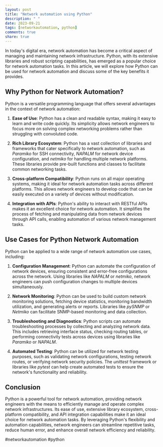 ```yaml
---
layout: post
title: "Network automation using Python"
description: " "
date: 2023-09-21
tags: [networkautomation, python]
comments: true
share: true
---
```


In today's digital era, network automation has become a critical aspect of managing and maintaining network infrastructure. Python, with its extensive libraries and robust scripting capabilities, has emerged as a popular choice for network automation tasks. In this article, we will explore how Python can be used for network automation and discuss some of the key benefits it provides.

## Why Python for Network Automation?

Python is a versatile programming language that offers several advantages in the context of network automation:

1. **Ease of Use**: Python has a clean and readable syntax, making it easy to learn and write code quickly. Its simplicity allows network engineers to focus more on solving complex networking problems rather than struggling with convoluted code.

2. **Rich Library Ecosystem**: Python has a vast collection of libraries and frameworks that cater specifically to network automation, such as *Paramiko* for SSH connectivity, *NAPALM* for network device configuration, and *netmiko* for handling multiple network platforms. These libraries provide pre-built functions and classes to facilitate common networking tasks.

3. **Cross-platform Compatibility**: Python runs on all major operating systems, making it ideal for network automation tasks across different platforms. This allows network engineers to develop code that can be easily executed on a variety of devices without modification.

4. **Integration with APIs**: Python's ability to interact with RESTful APIs makes it an excellent choice for network automation. It simplifies the process of fetching and manipulating data from network devices through API calls, enabling automation of various network management tasks.

## Use Cases for Python Network Automation

Python can be applied to a wide range of network automation use cases, including:

1. **Configuration Management**: Python can automate the configuration of network devices, ensuring consistent and error-free configurations across the network. Using libraries like *NAPALM* or *netmiko*, network engineers can push configuration changes to multiple devices simultaneously.

2. **Network Monitoring**: Python can be used to build custom network monitoring solutions, fetching device statistics, monitoring bandwidth utilization, and generating alerts or reports. Libraries like *pySNMP* or *Netmiko* can facilitate SNMP-based monitoring and data collection.

3. **Troubleshooting and Diagnostics**: Python scripts can automate troubleshooting processes by collecting and analyzing network data. This includes retrieving interface status, checking routing tables, or performing connectivity tests across devices using libraries like *Paramiko* or *NAPALM*.

4. **Automated Testing**: Python can be utilized for network testing purposes, such as validating network configurations, testing network routes, or verifying network security policies. The *unittest* framework or libraries like *pytest* can help create automated tests to ensure the network's functionality and reliability.

## Conclusion

Python is a powerful tool for network automation, providing network engineers with the means to efficiently manage and operate complex network infrastructures. Its ease of use, extensive library ecosystem, cross-platform compatibility, and API integration capabilities make it an ideal choice for network automation tasks. By leveraging Python's flexibility and automation capabilities, network engineers can streamline repetitive tasks, reduce human error, and enhance overall network efficiency and reliability.

#networkautomation #python